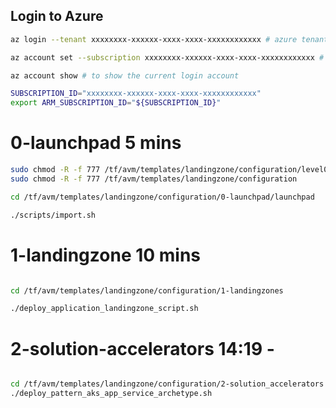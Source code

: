 ## Login to Azure
```bash
az login --tenant xxxxxxxx-xxxxxx-xxxx-xxxx-xxxxxxxxxxxx # azure tenant id

az account set --subscription xxxxxxxx-xxxxxx-xxxx-xxxx-xxxxxxxxxxxx # subscription id

az account show # to show the current login account

SUBSCRIPTION_ID="xxxxxxxx-xxxxxx-xxxx-xxxx-xxxxxxxxxxxx"
export ARM_SUBSCRIPTION_ID="${SUBSCRIPTION_ID}"

```

# 0-launchpad 5 mins
```bash
sudo chmod -R -f 777 /tf/avm/templates/landingzone/configuration/level0/gcci_platform/import.sh
sudo chmod -R -f 777 /tf/avm/templates/landingzone/configuration

cd /tf/avm/templates/landingzone/configuration/0-launchpad/launchpad

./scripts/import.sh

```

# 1-landingzone 10 mins
```bash

cd /tf/avm/templates/landingzone/configuration/1-landingzones

./deploy_application_landingzone_script.sh

```


# 2-solution-accelerators 14:19 - 
```bash

cd /tf/avm/templates/landingzone/configuration/2-solution_accelerators
./deploy_pattern_aks_app_service_archetype.sh

```
